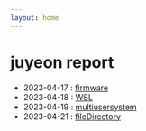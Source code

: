 ```yaml
---
layout: home
--- 
```


# juyeon report

* 2023-04-17 : [firmware](Firnware)
* 2023-04-18 : [WSL](wsl_jy)
* 2023-04-19 : [multiusersystem](multiusersystem)
* 2023-04-21 : [fileDirectory](file_directory)

